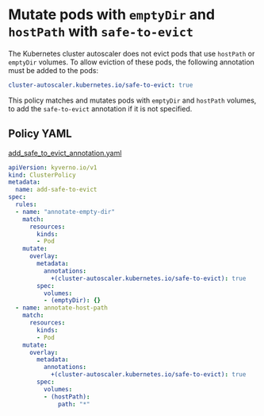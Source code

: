 # Mutate pods with `emptyDir` and `hostPath` with `safe-to-evict`

The Kubernetes cluster autoscaler does not evict pods that use `hostPath` or `emptyDir` volumes. To allow eviction of these pods, the following annotation must be added to the pods:

````yaml
cluster-autoscaler.kubernetes.io/safe-to-evict: true
````

This policy matches and mutates pods with `emptyDir` and `hostPath` volumes, to add the `safe-to-evict` annotation if it is not specified.

## Policy YAML

[add_safe_to_evict_annotation.yaml](best_practices/add_safe_to_evict.yaml)

````yaml
apiVersion: kyverno.io/v1
kind: ClusterPolicy
metadata: 
  name: add-safe-to-evict
spec: 
  rules: 
  - name: "annotate-empty-dir"
    match: 
      resources: 
        kinds: 
        - Pod
    mutate: 
      overlay:
        metadata:
          annotations:
            +(cluster-autoscaler.kubernetes.io/safe-to-evict): true
        spec:          
          volumes: 
          - (emptyDir): {}
  - name: annotate-host-path
    match: 
      resources: 
        kinds: 
        - Pod
    mutate: 
      overlay:
        metadata:
          annotations:
            +(cluster-autoscaler.kubernetes.io/safe-to-evict): true
        spec:          
          volumes: 
          - (hostPath):
              path: "*"

````